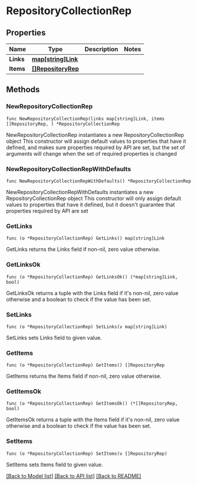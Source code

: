 # RepositoryCollectionRep

## Properties

Name | Type | Description | Notes
------------ | ------------- | ------------- | -------------
**Links** | [**map[string]Link**](Link.md) |  | 
**Items** | [**[]RepositoryRep**](RepositoryRep.md) |  | 

## Methods

### NewRepositoryCollectionRep

`func NewRepositoryCollectionRep(links map[string]Link, items []RepositoryRep, ) *RepositoryCollectionRep`

NewRepositoryCollectionRep instantiates a new RepositoryCollectionRep object
This constructor will assign default values to properties that have it defined,
and makes sure properties required by API are set, but the set of arguments
will change when the set of required properties is changed

### NewRepositoryCollectionRepWithDefaults

`func NewRepositoryCollectionRepWithDefaults() *RepositoryCollectionRep`

NewRepositoryCollectionRepWithDefaults instantiates a new RepositoryCollectionRep object
This constructor will only assign default values to properties that have it defined,
but it doesn't guarantee that properties required by API are set

### GetLinks

`func (o *RepositoryCollectionRep) GetLinks() map[string]Link`

GetLinks returns the Links field if non-nil, zero value otherwise.

### GetLinksOk

`func (o *RepositoryCollectionRep) GetLinksOk() (*map[string]Link, bool)`

GetLinksOk returns a tuple with the Links field if it's non-nil, zero value otherwise
and a boolean to check if the value has been set.

### SetLinks

`func (o *RepositoryCollectionRep) SetLinks(v map[string]Link)`

SetLinks sets Links field to given value.


### GetItems

`func (o *RepositoryCollectionRep) GetItems() []RepositoryRep`

GetItems returns the Items field if non-nil, zero value otherwise.

### GetItemsOk

`func (o *RepositoryCollectionRep) GetItemsOk() (*[]RepositoryRep, bool)`

GetItemsOk returns a tuple with the Items field if it's non-nil, zero value otherwise
and a boolean to check if the value has been set.

### SetItems

`func (o *RepositoryCollectionRep) SetItems(v []RepositoryRep)`

SetItems sets Items field to given value.



[[Back to Model list]](../README.md#documentation-for-models) [[Back to API list]](../README.md#documentation-for-api-endpoints) [[Back to README]](../README.md)


